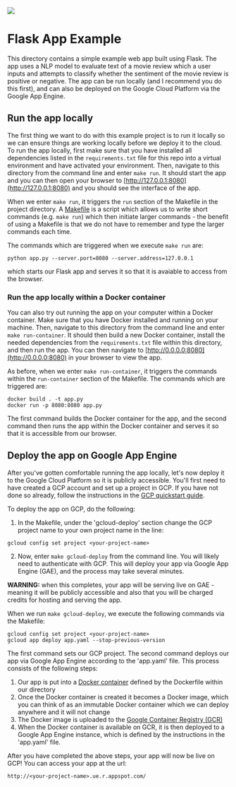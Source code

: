 ![](https://storage.googleapis.com/aipi_datasets/Duke-AIPI-Logo.png)

# Flask App Example
This directory contains a simple example web app built using Flask.  The app uses a NLP model to evaluate text of a movie review which a user inputs and attempts to classify whether the sentiment of the movie review is positive or negative.  The app can be run locally (and I recommend you do this first), and can also be deployed on the Google Cloud Platform via the Google App Engine.

## Run the app locally
The first thing we want to do with this example project is to run it locally so we can ensure things are working locally before we deploy it to the cloud.  To run the app locally, first make sure that you have installed all dependencies listed in the `requirements.txt` file for this repo into a virtual environment and have activated your environment.  Then, navigate to this directory from the command line and enter `make run`.  It should start the app and you can then open your browser to [http://127.0.0.1:8080](http://127.0.0.1:8080) and you should see the interface of the app.

When we enter `make run`, it triggers the `run` section of the Makefile in the project directory.  A [Makefile](https://opensource.com/article/18/8/what-how-makefile) is a script which allows us to write short commands (e.g. `make run`) which then initiate larger commands - the benefit of using a Makefile is that we do not have to remember and type the larger commands each time.

The commands which are triggered when we execute `make run` are:
```
python app.py --server.port=8080 --server.address=127.0.0.1
```
which starts our Flask app and serves it so that it is avaiable to access from the browser.

### Run the app locally within a Docker container
You can also try out running the app on your computer within a Docker container.  Make sure that you have Docker installed and running on your machine.  Then, navigate to this directory from the command line and enter `make run-container`.  It should then build a new Docker container, install the needed dependencies from the `requirements.txt` file within this directory, and then run the app.  You can then navigate to [http://0.0.0.0:8080](http://0.0.0.0:8080) in your browser to view the app.

As before, when we enter `make run-container`, it triggers the commands within the `run-container` section of the Makefile.  The commands which are triggered are:
```
docker build . -t app.py
docker run -p 8080:8080 app.py
```
The first command builds the Docker container for the app, and the second command then runs the app within the Docker container and serves it so that it is accessible from our browser.

## Deploy the app on Google App Engine
After you've gotten comfortable running the app locally, let's now deploy it to the Google Cloud Platform so it is publicly accessible.  You'll first need to have created a GCP account and set up a project in GCP.  If you have not done so already, follow the instructions in the [GCP quickstart guide](https://github.com/AIPI540/AIPI540-Deep-Learning-Applications/blob/main/0_infra_setup/GCP_quickstart.md).

To deploy the app on GCP, do the following:  
1) In the Makefile, under the 'gcloud-deploy' section change the GCP project name to your own project name in the line:
```
gcloud config set project <your-project-name>
```
2) Now, enter `make gcloud-deploy` from the command line.  You will likely need to authenticate with GCP.  This will deploy your app via Google App Engine (GAE), and the process may take several minutes.  

**WARNING:** when this completes, your app will be serving live on GAE - meaning it will be publicly accessible and also that you will be charged credits for hosting and serving the app.  

When we run `make gcloud-deploy`, we execute the following commands via the Makefile:  
```
gcloud config set project <your-project-name>
gcloud app deploy app.yaml --stop-previous-version
```

The first command sets our GCP project.  The second command deploys our app via Google App Engine according to the 'app.yaml' file.  This process consists of the following steps:
1) Our app is put into a [Docker container](https://www.docker.com/resources/what-container) defined by the Dockerfile within our directory 
2) Once the Docker container is created it becomes a Docker image, which you can think of as an immutable Docker container which we can deploy anywhere and it will not change
3) The Docker image is uploaded to the [Google Container Registry (GCR)](https://cloud.google.com/container-registry)
4) When the Docker container is available on GCR, it is then deployed to a Google App Engine instance, which is defined by the instructions in the 'app.yaml' file.

After you have completed the above steps, your app will now be live on GCP!  You can access your app at the url:
```
http://<your-project-name>.ue.r.appspot.com/
```






